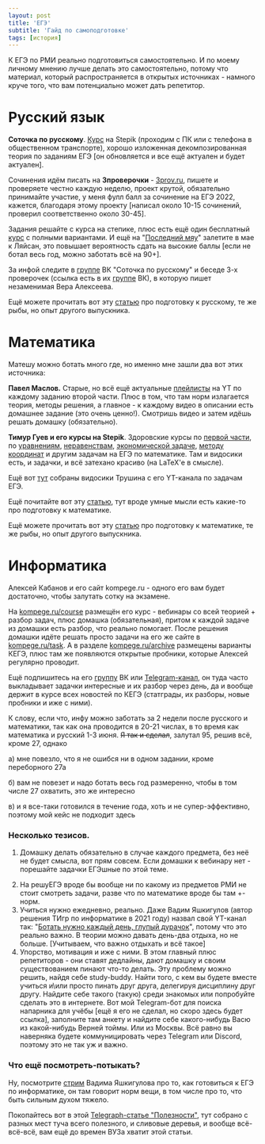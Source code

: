 ```yaml
---
layout: post
title: 'ЕГЭ'
subtitle: 'Гайд по самоподготовке'
tags: [история]
---
```


К ЕГЭ по РМИ реально подготовиться самостоятельно. И по моему личному мнению лучше делать это самостоятельно, потому что материал, который распространяется в открытых источниках - намного круче того, что вам потенциально может дать репетитор.

# Русский язык

**Соточка по русскому**. [Курс](https://stepik.org/course/7798/syllabus) на Stepik (проходим с ПК или с телефона в общественном транспорте), хорошо изложенная декомпозированная теория по заданиям ЕГЭ [он обновляется и все ещё актуален и будет актуален].

Сочинения идём писать на **3проверочки** - [3prov.ru](https://3prov.ru/), пишете и проверяете честно каждую неделю, проект крутой, обязательно принимайте участие, у меня фулл балл за сочинение на ЕГЭ 2022, кажется, благодаря этому проекту [написал около 10-15 сочинений, проверил соответственно около 30-45].

Задания решайте с курса на степике, плюс есть ещё один бесплатный [курс](https://stepik.org/course/70727/syllabus) с полными вариантами. И ещё на "[Последний мяу](https://stepik.org/course/54849/promo)" залетите в мае к Ляйсан, это повышает вероятность сдать на высокие баллы [если не ботал весь год, можно заботать всё на 90+].

За инфой следите в [группе](https://vk.com/sotochka_ege) ВК "Соточка по русскому" и беседе 3-х проверочек (ссылка есть в их [группе](https://vk.com/3proverochki_rus) ВК), в которую пишет незаменимая Вера Алексеева.

Ещё можете прочитать вот эту [статью](https://vk.com/@pro100ege68-resursy-dlya-podgotovki-k-ege-po-russkomu) про подготовку к русскому, те же рыбы, но опыт другого выпускника.



# Математика

Матешу можно ботать много где, но именно мне зашли два вот этих источника:

**Павел Маслов.** Старые, но всё ещё актуальные [плейлисты](https://www.youtube.com/channel/UCS3LBK0zy47iQgVApQo-fww/playlists) на YT по каждому заданию второй части. Плюс в том, что там норм излагается теория, методы решения, а главное - к каждому видео в описании есть домашнее задание (это очень ценно!). Смотришь видео и затем идёшь решать домашку (обязательно).

**Тимур Гуев и его курсы на Stepik**. Здоровские курсы по [первой части](https://stepik.org/course/9737/syllabus), по [уравнениям](https://stepik.org/course/55925/promo), [неравенствам](https://stepik.org/course/55936/syllabus), [экономической задаче](https://stepik.org/course/22402/syllabus), [методу координат](https://stepik.org/course/8952/syllabus) и другим задачам на ЕГЭ по математике. Там и видосики есть, и задачки, и всё затехано красиво (на LaTeX'e в смысле). 

Ещё вот [тут](https://telegra.ph/open-source-Trushin-05-30) собраны видосики Трушина с его YT-канала по задачам ЕГЭ.

Ещё почитайте вот эту [статью](https://telegra.ph/Maths-USE-guide-07-03), тут вроде умные мысли есть какие-то про подготовку к математике.

Ещё можете прочитать вот эту [статью](https://vk.com/@pro100ege68-resursy-dlya-podgotovki-k-ege-po-matematike) про подготовку к математике, те же рыбы, но опыт другого выпускника.



# Информатика

Алексей Кабанов и его сайт kompege.ru - одного его вам будет достаточно, чтобы залутать сотку на экзамене.

На [kompege.ru/course](https://kompege.ru/course) размещён его курс - вебинары со всей теорией + разбор задач, плюс домашка (обязательная), притом к каждой задаче из домашки есть разбор, что реально помогает. После решения домашки идёте решать просто задачи на его же сайте в [kompege.ru/task](https://kompege.ru/task). А в разделе [kompege.ru/archive](https://kompege.ru/archive) размещены варианты КЕГЭ, плюс там же появляются открытые пробники, которые Алексей регулярно проводит.

Ещё подпишитесь на его [группу](https://vk.com/ege_info_open) ВК или [Telegram-канал](https://t.me/kompege), он туда часто выкладывает задачки интересные и их разбор через день, да и вообще держит в курсе всех новостей по КЕГЭ (статграды, их разборы, новые пробники и иже с ними).

К слову, если что, инфу можно заботать за 2 недели после русского и математики, так как она проводится в 20-21 числах, в то время как математика и русский 1-3 июня. <s>Я так и сделал</s>, залутал 95, решив всё, кроме 27, однако

а) мне повезло, что я не ошибся ни в одном задании, кроме переборного 27а

б) вам не повезет и надо ботать весь год размеренно, чтобы в том числе 27 охватить, это же интересно

в) и я все-таки готовился в течение года, хоть и не супер-эффективно, поэтому мой кейс не подходит здесь



### Несколько тезисов.

1) Домашку делать обязательно в случае каждого предмета, без неё не будет смысла, вот прям совсем. Если домашки к вебинару нет - порешайте задачки ЕГЭшные по этой теме.

2. На решуЕГЭ вроде бы вообще ни по какому из предметов РМИ не стоит смотреть задачи, разве что по математике вроде бы там +- норм.
3. Учиться нужно ежедневно, реально. Даже Вадим Яшкигулов (автор решения ТИгр по информатике в 2021 году) назвал свой YT-канал так: "[Ботать нужно каждый день, глупый дурачок](https://www.youtube.com/channel/UCJdc8rnYV5eEUqLlyAJDQwQ)", потому что это реально важно. В теории можно давать день-два отдыха, но не больше. [Учитываем, что важно отдыхать и всё такое]
4. Упорство, мотивация и иже с ними. В этом главный плюс репетиторов - они ставят дедлайны, дают домашку и своим существованием пинают что-то делать. Эту проблему можно решить, найдя себе study-buddy. Найти того, с кем вы будете вместе учиться и\или просто пинать друг друга, делегируя дисциплину друг другу. Найдите себе такого (такую) среди знакомых или попробуйте сделать это в интернете. Вот мой Telegram-бот для поиска напарника для учёбы [ещё я его не сделал, но скоро здесь будет ссылка], заполните там анкету и найдите себе какого-нибудь Васю из какой-нибудь Верней тоймы. Или из Москвы. Всё равно вы наверняка будете коммуницировать через Telegram или Discord, поэтому это не так уж и важно.



### Что ещё посмотреть-потыкать?

Ну, посмотрите [стрим](https://www.youtube.com/watch?v=NpSY9GYC-bw) Вадима Яшкигулова про то, как готовиться к ЕГЭ по информатике, он там говорит норм вещи, в том числе про то, что быть сильным духом тяжело.

Покопайтесь вот в этой [Telegraph-статье "Полезности"](https://telegra.ph/Poleznosti-12-29), тут собрано с разных мест туча всего полезного, и сливовые деревья, и вообще всё-всё-всё, вам ещё до времен ВУЗа хватит этой статьи.